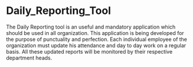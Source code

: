 # Daily_Reporting_Tool
The Daily Reporting tool is an useful and mandatory application which should be used in all organization.
This application is being developed for the purpose of punctuality and perfection. Each individual employee of the organization must update his attendance and day to day work on a regular basis. All these updated reports will be monitored by their respective department heads.
